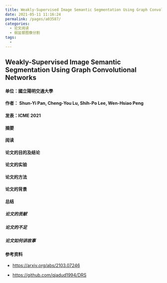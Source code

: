 ```yaml
---
title: Weakly-Supervised Image Semantic Segmentation Using Graph Convolutional Networks
date: 2021-05-11 11:16:24
permalink: /pages/a03587/
categories:
  - 论文阅读
  - 弱监督图像分割
tags:
  - 
---
```

## Weakly-Supervised Image Semantic Segmentation Using Graph Convolutional Networks

#### 单位：國立陽明交通大學

#### 作者： Shun-Yi Pan, Cheng-You Lu, Shih-Po Lee, Wen-Hsiao Peng

#### 发表：ICME 2021

#### 摘要



#### 阅读



#### 论文的目的及结论



#### 论文的实验



#### 论文的方法



#### 论文的背景



#### 总结

##### 论文的贡献

##### 论文的不足

##### 论文如何讲故事

#### 参考资料

- https://arxiv.org/abs/2103.07246

- https://github.com/qjadud1994/DRS

